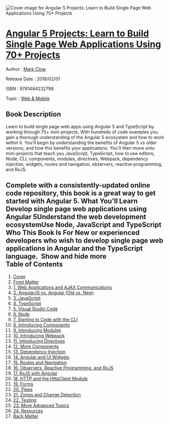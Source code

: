 ![Cover image for Angular 5 Projects: Learn to Build Single Page Web Applications Using 70+ Projects](https://imgdetail.ebookreading.net/cover/cover/web_mobile/EB9781484232798.jpg)

[Angular 5 Projects: Learn to Build Single Page Web Applications Using 70+ Projects](https://ebookreading.net/view/book/Angular+5+Projects%3A+Learn+to+Build+Single+Page+Web+Applications+Using+70%2B+Projects-EB9781484232798_1.html "Angular 5 Projects: Learn to Build Single Page Web Applications Using 70+ Projects")
====================================================================================================================

Author : [Mark Clow](https://ebookreading.net/search/author/Mark+Clow)

Release Date : 2018/02/01

ISBN : 9781484232798

Topic : [Web & Mobile](https://ebookreading.net/search/category/web-mobile)

Book Description
-----------------

 Learn to build single page web apps using Angular 5 and TypeScript by working through 70+ mini-projects. With hundreds of code examples you gain a thorough understanding of the Angular 5 ecosystem and how to work within it.
You'll begin by understanding the benefits of Angular 5 vs older versions, and how this benefits your applications. You'll then move onto mini-projects that teach you JavaScript, TypeScript, how to use editors, Node, CLI, components, modules, directives, Webpack, dependency injection, widgets, routes and navigation, observers, reactive programming, and RxJS.  
 
Complete with a consistently-updated online code repository, this book is a great way to get started with Angular 5.
What You'll Learn
Develop single page web applications using Angular 5Understand the web development ecosystemUse Node, JavaScript and TypeScript 
Who This Book Is For
New or experienced developers who wish to develop single page web applications in Angular and the TypeScript language. 
        Show and hide more                
Table of Contents
-----------------

1. [Cover](https://ebookreading.net/view/book/Angular+5+Projects%3A+Learn+to+Build+Single+Page+Web+Applications+Using+70%2B+Projects-EB9781484232798_1.html)
1. [Front Matter](https://ebookreading.net/view/book/Angular+5+Projects%3A+Learn+to+Build+Single+Page+Web+Applications+Using+70%2B+Projects-EB9781484232798_2.html)
1. [1. Web Applications and AJAX Communications](https://ebookreading.net/view/book/Angular+5+Projects%3A+Learn+to+Build+Single+Page+Web+Applications+Using+70%2B+Projects-EB9781484232798_3.html)
1. [2. AngularJS vs. Angular (Old vs. New)](https://ebookreading.net/view/book/Angular+5+Projects%3A+Learn+to+Build+Single+Page+Web+Applications+Using+70%2B+Projects-EB9781484232798_4.html)
1. [3. JavaScript](https://ebookreading.net/view/book/Angular+5+Projects%3A+Learn+to+Build+Single+Page+Web+Applications+Using+70%2B+Projects-EB9781484232798_5.html)
1. [4. TypeScript](https://ebookreading.net/view/book/Angular+5+Projects%3A+Learn+to+Build+Single+Page+Web+Applications+Using+70%2B+Projects-EB9781484232798_6.html)
1. [5. Visual Studio Code](https://ebookreading.net/view/book/Angular+5+Projects%3A+Learn+to+Build+Single+Page+Web+Applications+Using+70%2B+Projects-EB9781484232798_7.html)
1. [6. Node](https://ebookreading.net/view/book/Angular+5+Projects%3A+Learn+to+Build+Single+Page+Web+Applications+Using+70%2B+Projects-EB9781484232798_8.html)
1. [7. Starting to Code with the CLI](https://ebookreading.net/view/book/Angular+5+Projects%3A+Learn+to+Build+Single+Page+Web+Applications+Using+70%2B+Projects-EB9781484232798_9.html)
1. [8. Introducing Components](https://ebookreading.net/view/book/Angular+5+Projects%3A+Learn+to+Build+Single+Page+Web+Applications+Using+70%2B+Projects-EB9781484232798_10.html)
1. [9. Introducing Modules](https://ebookreading.net/view/book/Angular+5+Projects%3A+Learn+to+Build+Single+Page+Web+Applications+Using+70%2B+Projects-EB9781484232798_11.html)
1. [10. Introducing Webpack](https://ebookreading.net/view/book/Angular+5+Projects%3A+Learn+to+Build+Single+Page+Web+Applications+Using+70%2B+Projects-EB9781484232798_12.html)
1. [11. Introducing Directives](https://ebookreading.net/view/book/Angular+5+Projects%3A+Learn+to+Build+Single+Page+Web+Applications+Using+70%2B+Projects-EB9781484232798_13.html)
1. [12. More Components](https://ebookreading.net/view/book/Angular+5+Projects%3A+Learn+to+Build+Single+Page+Web+Applications+Using+70%2B+Projects-EB9781484232798_14.html)
1. [13. Dependency Injection](https://ebookreading.net/view/book/Angular+5+Projects%3A+Learn+to+Build+Single+Page+Web+Applications+Using+70%2B+Projects-EB9781484232798_15.html)
1. [14. Angular and UI Widgets](https://ebookreading.net/view/book/Angular+5+Projects%3A+Learn+to+Build+Single+Page+Web+Applications+Using+70%2B+Projects-EB9781484232798_16.html)
1. [15. Routes and Navigation](https://ebookreading.net/view/book/Angular+5+Projects%3A+Learn+to+Build+Single+Page+Web+Applications+Using+70%2B+Projects-EB9781484232798_17.html)
1. [16. Observers, Reactive Programming, and RxJS](https://ebookreading.net/view/book/Angular+5+Projects%3A+Learn+to+Build+Single+Page+Web+Applications+Using+70%2B+Projects-EB9781484232798_18.html)
1. [17. RxJS with Angular](https://ebookreading.net/view/book/Angular+5+Projects%3A+Learn+to+Build+Single+Page+Web+Applications+Using+70%2B+Projects-EB9781484232798_19.html)
1. [18. HTTP and the HttpClient Module](https://ebookreading.net/view/book/Angular+5+Projects%3A+Learn+to+Build+Single+Page+Web+Applications+Using+70%2B+Projects-EB9781484232798_20.html)
1. [19. Forms](https://ebookreading.net/view/book/Angular+5+Projects%3A+Learn+to+Build+Single+Page+Web+Applications+Using+70%2B+Projects-EB9781484232798_21.html)
1. [20. Pipes](https://ebookreading.net/view/book/Angular+5+Projects%3A+Learn+to+Build+Single+Page+Web+Applications+Using+70%2B+Projects-EB9781484232798_22.html)
1. [21. Zones and Change Detection](https://ebookreading.net/view/book/Angular+5+Projects%3A+Learn+to+Build+Single+Page+Web+Applications+Using+70%2B+Projects-EB9781484232798_23.html)
1. [22. Testing](https://ebookreading.net/view/book/Angular+5+Projects%3A+Learn+to+Build+Single+Page+Web+Applications+Using+70%2B+Projects-EB9781484232798_24.html)
1. [23. More Advanced Topics](https://ebookreading.net/view/book/Angular+5+Projects%3A+Learn+to+Build+Single+Page+Web+Applications+Using+70%2B+Projects-EB9781484232798_25.html)
1. [24. Resources](https://ebookreading.net/view/book/Angular+5+Projects%3A+Learn+to+Build+Single+Page+Web+Applications+Using+70%2B+Projects-EB9781484232798_26.html)
1. [Back Matter](https://ebookreading.net/view/book/Angular+5+Projects%3A+Learn+to+Build+Single+Page+Web+Applications+Using+70%2B+Projects-EB9781484232798_27.html)
